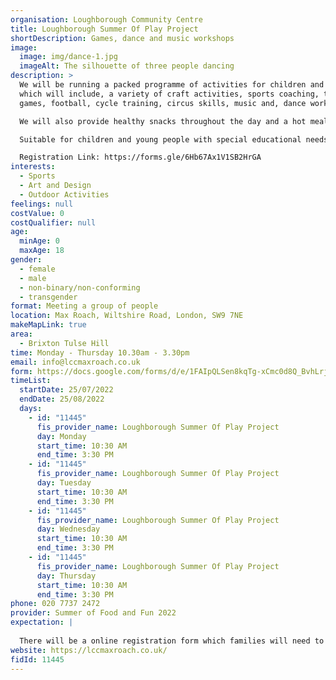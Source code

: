 ```yaml
---
organisation: Loughborough Community Centre
title: Loughborough Summer Of Play Project
shortDescription: Games, dance and music workshops
image:
  image: img/dance-1.jpg
  imageAlt: The silhouette of three people dancing
description: >
  We will be running a packed programme of activities for children and families
  which will include, a variety of craft activities, sports coaching, team
  games, football, cycle training, circus skills, music and, dance workshops.  

  We will also provide healthy snacks throughout the day and a hot meal for children and their families.

  Suitable for children and young people with special educational needs and disabilities.

  Registration Link: https://forms.gle/6Hb67Ax1V1SB2HrGA
interests:
  - Sports
  - Art and Design
  - Outdoor Activities
feelings: null
costValue: 0
costQualifier: null
age:
  minAge: 0
  maxAge: 18
gender:
  - female
  - male
  - non-binary/non-conforming
  - transgender
format: Meeting a group of people
location: Max Roach, Wiltshire Road, London, SW9 7NE
makeMapLink: true
area:
  - Brixton Tulse Hill
time: Monday - Thursday 10.30am - 3.30pm
email: info@lccmaxroach.co.uk
form: https://docs.google.com/forms/d/e/1FAIpQLSen8kqTg-xCmc0d8Q_BvhLrjkJXgG28Dx08pRRZOmpNDiAm2A/viewform
timeList:
  startDate: 25/07/2022
  endDate: 25/08/2022
  days:
    - id: "11445"
      fis_provider_name: Loughborough Summer Of Play Project
      day: Monday
      start_time: 10:30 AM
      end_time: 3:30 PM
    - id: "11445"
      fis_provider_name: Loughborough Summer Of Play Project
      day: Tuesday
      start_time: 10:30 AM
      end_time: 3:30 PM
    - id: "11445"
      fis_provider_name: Loughborough Summer Of Play Project
      day: Wednesday
      start_time: 10:30 AM
      end_time: 3:30 PM
    - id: "11445"
      fis_provider_name: Loughborough Summer Of Play Project
      day: Thursday
      start_time: 10:30 AM
      end_time: 3:30 PM
phone: 020 7737 2472
provider: Summer of Food and Fun 2022
expectation: |
  
  There will be a online registration form which families will need to fill in.
website: https://lccmaxroach.co.uk/
fidId: 11445
---
```

